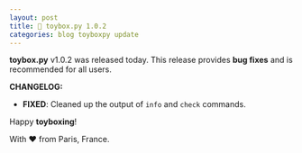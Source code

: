 ```yaml
---
layout: post
title: 🧸 toybox.py 1.0.2
categories: blog toyboxpy update
---
```


**toybox.py** v1.0.2 was released today. This release provides **bug fixes** and is recommended for all users.

**CHANGELOG:**
- **FIXED**: Cleaned up the output of `info` and `check` commands.

Happy **toyboxing**!

With ❤️ from Paris, France.
